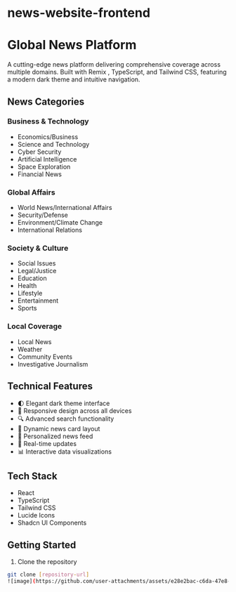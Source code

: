 # news-website-frontend
# Global News Platform

A cutting-edge news platform delivering comprehensive coverage across multiple domains. Built with Remix , TypeScript, and Tailwind CSS, featuring a modern dark theme and intuitive navigation.

## News Categories

### Business & Technology
- Economics/Business
- Science and Technology
- Cyber Security
- Artificial Intelligence
- Space Exploration
- Financial News

### Global Affairs
- World News/International Affairs
- Security/Defense
- Environment/Climate Change
- International Relations

### Society & Culture
- Social Issues
- Legal/Justice
- Education
- Health
- Lifestyle
- Entertainment
- Sports

### Local Coverage
- Local News
- Weather
- Community Events
- Investigative Journalism

## Technical Features

- 🌓 Elegant dark theme interface
- 📱 Responsive design across all devices
- 🔍 Advanced search functionality
- 📰 Dynamic news card layout
- 🎯 Personalized news feed
- 🔄 Real-time updates
- 📊 Interactive data visualizations

## Tech Stack

- React
- TypeScript
- Tailwind CSS
- Lucide Icons
- Shadcn UI Components

## Getting Started

1. Clone the repository
```bash
git clone [repository-url]
![image](https://github.com/user-attachments/assets/e28e2bac-c6da-47e8-919d-5ccfc93bc91d)
